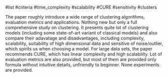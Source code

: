 
#list #criteria #time_complexity #scalability #CURE #sensitivity #clusters 

The paper roughly introduce a wide range of clustering algorithms, evaluation metrics and applications. Nothing new but only a full comprehensive study on clustering. It presents quite lot of clustering models (including some state-of-art variant of classical models) and also compare their adavatage and disadvantages, including complexity, scalability, suitability of high dimensional data and sensitive of noise/outlier, which spirits us when choosing a model. For large data sets, the paper recommends CURE, which has linear complexity and high scalability. Lot of evaluation metrics are also provided, but most of them are provided only formula without intuitive details, unfriendly to beginner. None experiments are provided.